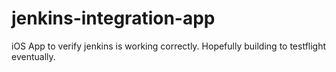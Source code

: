 jenkins-integration-app
=======================

iOS App to verify jenkins is working correctly.
Hopefully building to testflight eventually.
